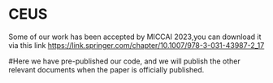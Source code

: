 # CEUS
Some of our work has been accepted by MICCAI 2023,you can download it via this link  https://link.springer.com/chapter/10.1007/978-3-031-43987-2_17

#Here we have pre-published our code, and we will publish the other relevant documents when the paper is officially published.
